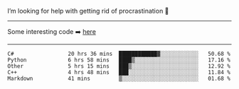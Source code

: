 I’m looking for help with getting rid of procrastination 🤔

-----

Some interesting code :arrow_right: [here](https://github.com/zhen8838/playground)

-----

<!--START_SECTION:waka-->

```text
C#                 20 hrs 36 mins  ████████████▓░░░░░░░░░░░░   50.68 %
Python             6 hrs 58 mins   ████▒░░░░░░░░░░░░░░░░░░░░   17.16 %
Other              5 hrs 15 mins   ███▒░░░░░░░░░░░░░░░░░░░░░   12.92 %
C++                4 hrs 48 mins   ███░░░░░░░░░░░░░░░░░░░░░░   11.84 %
Markdown           41 mins         ▒░░░░░░░░░░░░░░░░░░░░░░░░   01.68 %
```

<!--END_SECTION:waka-->

<!--
**zhen8838/zhen8838** is a ✨ _special_ ✨ repository because its `README.md` (this file) appears on your GitHub profile.

Here are some ideas to get you started:

- 🔭 I’m currently working on ...
- 🌱 I’m currently learning ...
- 👯 I’m looking to collaborate on ...
 ...
- 💬 Ask me about ...
- 📫 How to reach me: ...
- 😄 Pronouns: ...
- ⚡ Fun fact: ...
-->
